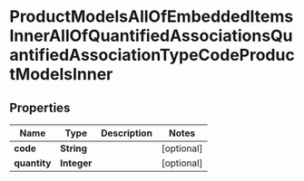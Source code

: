 

# ProductModelsAllOfEmbeddedItemsInnerAllOfQuantifiedAssociationsQuantifiedAssociationTypeCodeProductModelsInner


## Properties

| Name | Type | Description | Notes |
|------------ | ------------- | ------------- | -------------|
|**code** | **String** |  |  [optional] |
|**quantity** | **Integer** |  |  [optional] |



